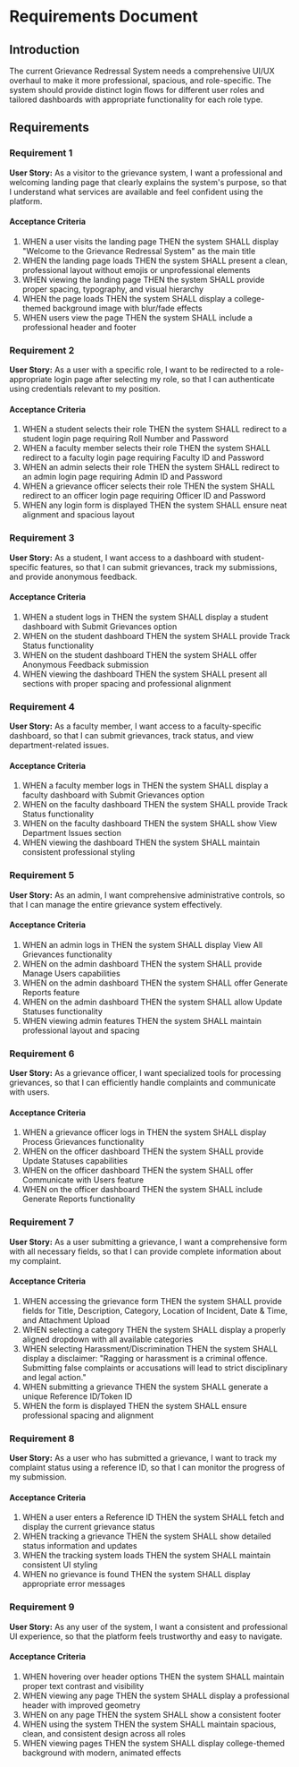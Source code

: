 # Requirements Document

## Introduction

The current Grievance Redressal System needs a comprehensive UI/UX overhaul to make it more professional, spacious, and role-specific. The system should provide distinct login flows for different user roles and tailored dashboards with appropriate functionality for each role type.

## Requirements

### Requirement 1

**User Story:** As a visitor to the grievance system, I want a professional and welcoming landing page that clearly explains the system's purpose, so that I understand what services are available and feel confident using the platform.

#### Acceptance Criteria

1. WHEN a user visits the landing page THEN the system SHALL display "Welcome to the Grievance Redressal System" as the main title
2. WHEN the landing page loads THEN the system SHALL present a clean, professional layout without emojis or unprofessional elements
3. WHEN viewing the landing page THEN the system SHALL provide proper spacing, typography, and visual hierarchy
4. WHEN the page loads THEN the system SHALL display a college-themed background image with blur/fade effects
5. WHEN users view the page THEN the system SHALL include a professional header and footer

### Requirement 2

**User Story:** As a user with a specific role, I want to be redirected to a role-appropriate login page after selecting my role, so that I can authenticate using credentials relevant to my position.

#### Acceptance Criteria

1. WHEN a student selects their role THEN the system SHALL redirect to a student login page requiring Roll Number and Password
2. WHEN a faculty member selects their role THEN the system SHALL redirect to a faculty login page requiring Faculty ID and Password
3. WHEN an admin selects their role THEN the system SHALL redirect to an admin login page requiring Admin ID and Password
4. WHEN a grievance officer selects their role THEN the system SHALL redirect to an officer login page requiring Officer ID and Password
5. WHEN any login form is displayed THEN the system SHALL ensure neat alignment and spacious layout

### Requirement 3

**User Story:** As a student, I want access to a dashboard with student-specific features, so that I can submit grievances, track my submissions, and provide anonymous feedback.

#### Acceptance Criteria

1. WHEN a student logs in THEN the system SHALL display a student dashboard with Submit Grievances option
2. WHEN on the student dashboard THEN the system SHALL provide Track Status functionality
3. WHEN on the student dashboard THEN the system SHALL offer Anonymous Feedback submission
4. WHEN viewing the dashboard THEN the system SHALL present all sections with proper spacing and professional alignment

### Requirement 4

**User Story:** As a faculty member, I want access to a faculty-specific dashboard, so that I can submit grievances, track status, and view department-related issues.

#### Acceptance Criteria

1. WHEN a faculty member logs in THEN the system SHALL display a faculty dashboard with Submit Grievances option
2. WHEN on the faculty dashboard THEN the system SHALL provide Track Status functionality
3. WHEN on the faculty dashboard THEN the system SHALL show View Department Issues section
4. WHEN viewing the dashboard THEN the system SHALL maintain consistent professional styling

### Requirement 5

**User Story:** As an admin, I want comprehensive administrative controls, so that I can manage the entire grievance system effectively.

#### Acceptance Criteria

1. WHEN an admin logs in THEN the system SHALL display View All Grievances functionality
2. WHEN on the admin dashboard THEN the system SHALL provide Manage Users capabilities
3. WHEN on the admin dashboard THEN the system SHALL offer Generate Reports feature
4. WHEN on the admin dashboard THEN the system SHALL allow Update Statuses functionality
5. WHEN viewing admin features THEN the system SHALL maintain professional layout and spacing

### Requirement 6

**User Story:** As a grievance officer, I want specialized tools for processing grievances, so that I can efficiently handle complaints and communicate with users.

#### Acceptance Criteria

1. WHEN a grievance officer logs in THEN the system SHALL display Process Grievances functionality
2. WHEN on the officer dashboard THEN the system SHALL provide Update Statuses capabilities
3. WHEN on the officer dashboard THEN the system SHALL offer Communicate with Users feature
4. WHEN on the officer dashboard THEN the system SHALL include Generate Reports functionality

### Requirement 7

**User Story:** As a user submitting a grievance, I want a comprehensive form with all necessary fields, so that I can provide complete information about my complaint.

#### Acceptance Criteria

1. WHEN accessing the grievance form THEN the system SHALL provide fields for Title, Description, Category, Location of Incident, Date & Time, and Attachment Upload
2. WHEN selecting a category THEN the system SHALL display a properly aligned dropdown with all available categories
3. WHEN selecting Harassment/Discrimination THEN the system SHALL display a disclaimer: "Ragging or harassment is a criminal offence. Submitting false complaints or accusations will lead to strict disciplinary and legal action."
4. WHEN submitting a grievance THEN the system SHALL generate a unique Reference ID/Token ID
5. WHEN the form is displayed THEN the system SHALL ensure professional spacing and alignment

### Requirement 8

**User Story:** As a user who has submitted a grievance, I want to track my complaint status using a reference ID, so that I can monitor the progress of my submission.

#### Acceptance Criteria

1. WHEN a user enters a Reference ID THEN the system SHALL fetch and display the current grievance status
2. WHEN tracking a grievance THEN the system SHALL show detailed status information and updates
3. WHEN the tracking system loads THEN the system SHALL maintain consistent UI styling
4. WHEN no grievance is found THEN the system SHALL display appropriate error messages

### Requirement 9

**User Story:** As any user of the system, I want a consistent and professional UI experience, so that the platform feels trustworthy and easy to navigate.

#### Acceptance Criteria

1. WHEN hovering over header options THEN the system SHALL maintain proper text contrast and visibility
2. WHEN viewing any page THEN the system SHALL display a professional header with improved geometry
3. WHEN on any page THEN the system SHALL show a consistent footer
4. WHEN using the system THEN the system SHALL maintain spacious, clean, and consistent design across all roles
5. WHEN viewing pages THEN the system SHALL display college-themed background with modern, animated effects